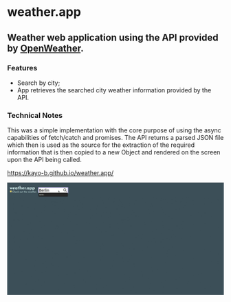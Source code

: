 # weather.app

## Weather web application using the API provided by [OpenWeather](https://openweathermap.org/).

### Features
- Search by city;
- App retrieves the searched city weather information provided by the API.
    
### Technical Notes

This was a simple implementation with the core purpose of using the async capabilities of fetch/catch and promises. The API returns a parsed JSON file which then is used as the source for the extraction of the required information that is then copied to a new Object and rendered on the screen upon the API being called. 

https://kayo-b.github.io/weather.app/

![weather](weather2.gif)